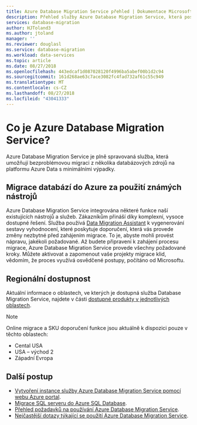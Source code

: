 ```yaml
---
title: Azure Database Migration Service přehled | Dokumentace Microsoftu
description: Přehled služby Azure Database Migration Service, která poskytuje bezproblémovou migraci z mnoha databázových zdrojů na datové platformy Azure.
services: database-migration
author: HJToland3
ms.author: jtoland
manager: ''
ms.reviewer: douglasl
ms.service: database-migration
ms.workload: data-services
ms.topic: article
ms.date: 08/27/2018
ms.openlocfilehash: 443edcaf1d087028120f4996ba5abef00b1d2c94
ms.sourcegitcommit: 161d268ae63c7ace3082fc4fad732af61c55c949
ms.translationtype: MT
ms.contentlocale: cs-CZ
ms.lasthandoff: 08/27/2018
ms.locfileid: "43041333"
---
```

# <a name="what-is-the-azure-database-migration-service"></a>Co je Azure Database Migration Service?
Azure Database Migration Service je plně spravovaná služba, která umožňují bezproblémovou migraci z několika databázových zdrojů na platformu Azure Data s minimálními výpadky.

## <a name="migrate-databases-to-azure-with-familiar-tools"></a>Migrace databází do Azure za použití známých nástrojů
Azure Database Migration Service integrována některé funkce naší existujících nástrojů a služeb. Zákazníkům přináší díky komplexní, vysoce dostupné řešení. Služba používá [Data Migration Assistant](http://aka.ms/dma) k vygenerování sestavy vyhodnocení, které poskytuje doporučení, která vás provede změny nezbytné před zahájením migrace. To je, abyste mohli provést nápravu, jakékoli požadované. Až budete připravení k zahájení procesu migrace, Azure Database Migration Service provede všechny požadované kroky. Můžete aktivovat a zapomenout vaše projekty migrace klid, vědomím, že proces využívá osvědčené postupy, počítáno od Microsoftu.

## <a name="regional-availability"></a>Regionální dostupnost
Aktuální informace o oblastech, ve kterých je dostupná služba Database Migration Service, najdete v části [dostupné produkty v jednotlivých oblastech](https://azure.microsoft.com/global-infrastructure/services/).

> [!NOTE]
> Online migrace a SKU doporučení funkce jsou aktuálně k dispozici pouze v těchto oblastech:
> - Cental USA
> - USA – východ 2
> - Západní Evropa

## <a name="next-steps"></a>Další postup
- [Vytvoření instance služby Azure Database Migration Service pomocí webu Azure portal](quickstart-create-data-migration-service-portal.md).
- [Migrace SQL serveru do Azure SQL Database](tutorial-sql-server-to-azure-sql.md).
- [Přehled požadavků na používání Azure Database Migration Service](pre-reqs.md).
- [Nejčastější dotazy týkající se použití Azure Database Migration Service](faq.md).
